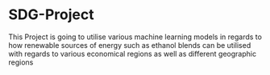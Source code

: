 # SDG-Project
This Project is going to utilise various machine learning models in regards to how renewable sources of energy such as ethanol blends can be utilised with regards to various economical regions as well as different geographic regions

